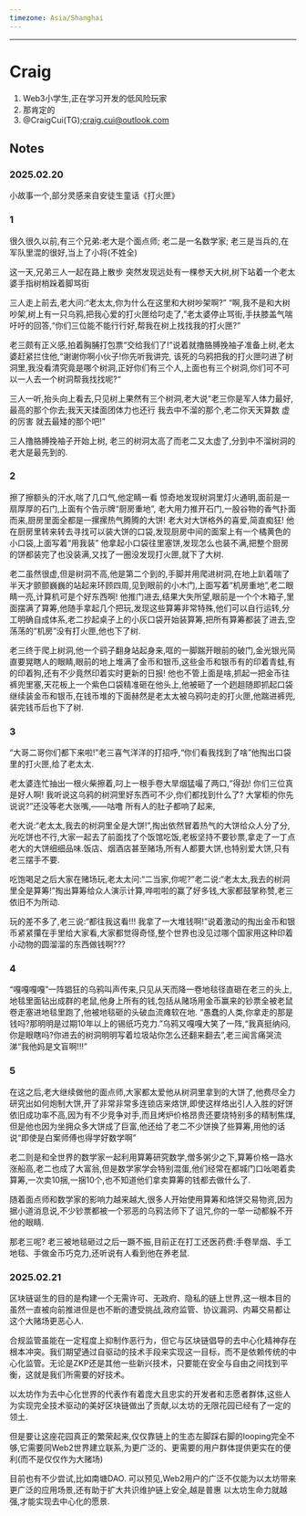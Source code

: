```yaml
---
timezone: Asia/Shanghai
---
```


---

# Craig

1. Web3小学生,正在学习开发的低风险玩家
2. 那肯定的
3. @CraigCui(TG);craig.cui@outlook.com

## Notes

<!-- Content_START -->

### 2025.02.20
小故事一个,部分灵感来自安徒生童话《打火匣》

### 1
很久很久以前,有三个兄弟:老大是个面点师; 老二是一名数学家; 老三是当兵的,在军队里混的很好,当上了小将(不姓全)

这一天,兄弟三人一起在路上散步 突然发现远处有一棵参天大树,树下站着一个老太婆手指树梢跺着脚骂街

三人走上前去,老大问:“老太太,你为什么在这里和大树吵架啊?” “啊,我不是和大树吵架,树上有一只乌鸦,把我心爱的打火匣给叼走了,”老太婆停止骂街,手扶膝盖气喘吁吁的回答,“你们三位能不能行行好,帮我在树上找找我的打火匣?”

老三颇有正义感,拍着胸脯打包票“交给我们了!”说着就撸胳膊挽袖子准备上树,老太婆赶紧拦住他,“谢谢你啊小伙子!你先听我讲完, 该死的乌鸦把我的打火匣叼进了树洞里,我没看清究竟是哪个树洞,正好你们有三个人,上面也有三个树洞,你们可不可以一人去一个树洞帮我找找呢?“

三人一听,抬头向上看去,只见树上果然有三个树洞,老大说“老三你是军人体力最好,最高的那个你去;我天天揉面团体力也还行 我去中不溜的那个,老二你天天算数 虚的厉害 就去最矮的那个吧!”

三人撸胳膊挽袖子开始上树, 老三的树洞太高了而老二又太虚了,分到中不溜树洞的老大是最先到的.


### 2
擦了擦额头的汗水,喘了几口气,他定睛一看 惊奇地发现树洞里灯火通明,面前是一扇厚厚的石门,上面有个告示牌“厨房重地”, 老大用力推开石门,一股谷物的香气扑面而来,厨房里面全都是一摞摞热气腾腾的大饼! 老大对大饼格外的喜爱,简直痴狂!
他在厨房里转来转去寻找可以装大饼的口袋,发现厨房中间的面案上有一个橘黄色的小口袋,上面写着“用我装” 他拿起小口袋往里塞饼,发现怎么也装不满,把整个厨房的饼都装完了也没装满,又找了一圈没发现打火匣,就下了大树.

老二虽然很虚,但是树洞不高,他是第二个到的,手脚并用爬进树洞,在地上趴着喘了半天才颤颤巍巍的站起来环顾四周,见到眼前的小木门,上面写着“机房重地”,老二眼睛一亮,计算机可是个好东西啊!
他推门进去,结果大失所望,眼前是一个个木箱子,里面摆满了算筹,他随手拿起几个把玩,发现这些算筹非常特殊,他们可以自行运转,分工明确自成体系,老二抄起桌子上的小灰口袋开始装算筹,把所有算筹都装了进去,空荡荡的“机房”没有打火匣,他也下了树.

老三终于爬上树洞,他一个鹞子翻身站起身来,哐的一脚踹开眼前的破门,金光银光简直要晃瞎人的眼睛,眼前的地上堆满了金币和银币,这些金币和银币有的印着青蛙,有的印着狗,还有不少竟然印着实时更新的日报!
他也不管上面是啥,抓起一把金币往裤兜里塞,天花板上一个紫色口袋精准砸在他头上,他被砸了一个趔趄随即抓起口袋继续装金币和银币,在钱币堆的下面赫然是老太太被乌鸦叼走的打火匣,他踹进裤兜,装完钱币后也下了树.

### 3
“大哥二哥你们都下来啦!”老三喜气洋洋的打招呼,“你们看我找到了啥”他掏出口袋里的打火匣,给了老太太.

老太婆连忙抽出一根火柴擦着,叼上一根手卷大旱烟猛嘬了两口,“得劲! 你们三位真是好人啊! 我听说这乌鸦的树洞里好东西可不少,你们都找到什么了? 大掌柜的你先说说?”还没等老大张嘴,——咕噜 所有人的肚子都响了起来,

老大说:“老太太,我去的树洞里全是大饼!”,掏出依然冒着热气的大饼给众人分了分,光吃饼也不行,大家一起去了前面找了个饭馆吃饭,老板坚持不要钞票,拿走了一丁点老大的大饼细细品味.饭店、烟酒店甚至赌场,所有人都要大饼,也特别爱大饼,只有老三摆手不要.

吃饱喝足之后大家在赌场玩,老太太问:“二当家,你呢?”老二说:“老太太,我去的树洞里全是算筹!”掏出算筹给众人演示计算,哗啦啦的赢了好多钱,大家都鼓掌称赞,老三依旧不为所动.

玩的差不多了,老三说:“都往我这看!!! 我拿了一大堆钱啊!”说着激动的掏出金币和银币紧紧攥在手里给大家看,大家都觉得奇怪,整个世界也没见过哪个国家用这种印着小动物的圆溜溜的东西做钱啊???

### 4
“嘎嘎嘎嘎”一阵猖狂的乌鸦叫声传来,只见从天而降一卷地毯径直砸在老三的头上,地毯里面钻出成群的老鼠,他身上所有的钱,包括从赌场用金币赢来的钞票全被老鼠卷走塞进地毯里跑了,他被地毯砸的头破血流瘫软在地.
“愚蠢的人类,你拿走的那是钱吗?那明明是过期10年以上的锡纸巧克力.”乌鸦又嘎嘎大笑了一阵,“我真挺纳闷,你是眼瞎吗?你进去的树洞明明写着垃圾站你怎么还翻来翻去”,老三闻言痛哭流涕“我他妈是文盲啊!!!”

### 5
在这之后,老大继续做他的面点师,大家都太爱他从树洞里拿到的大饼了,他费尽全力研究出如何炮制大饼,开了非常非常多连锁店来烙饼,即使这样烙出引人入胜的好饼依旧成功率不高,因为有不少竞争对手,而且烤炉价格昂贵还要烧特别多的精制焦煤,但是他也因为坐拥众多大饼成了巨富,他还给了老二不少饼换了些算筹,用他的话说“即使是白案师傅也得学好数学啊”

老二则是和全世界的数学家一起利用算筹研究数学,僧多粥少之下,算筹价格一路水涨船高,老二也成了大富翁,但是数学家学会特别混蛋,他们经常在都城门口吆喝着卖算筹,一次卖10捆,一捆10个,也不知道他们拿卖算筹的钱都去做什么了.

随着面点师和数学家的影响力越来越大,很多人开始使用算筹和烙饼交易物资,因为据小道消息说,不少钞票都被一个邪恶的乌鸦法师下了诅咒,你的一举一动都躲不开他的眼睛.

那老三呢?
老三被地毯砸过之后一蹶不振,目前正在打工还医药费:手卷旱烟、手工地毯、手做金币巧克力,还听说有人看到他在养老鼠.

### 2025.02.21
区块链诞生的目的是构建一个无需许可、无政府、隐私的链上世界,这一根本目的虽然一直被向前推进但是也不断的遭受挑战,政府监管、协议漏洞、内幕交易都让这个大赌场更恶心人.

合规监管虽能在一定程度上抑制作恶行为，但它与区块链倡导的去中心化精神存在根本冲突。我们期望通过自驱动的技术手段来实现这一目标，而不是依赖传统的中心化监管。无论是ZKP还是其他一些新兴技术，只要能在安全与自由之间找到平衡，这就是我们所需要的好技术。

以太坊作为去中心化世界的代表作有着庞大且忠实的开发者和志愿者群体,这些人为实现完全技术驱动的美好区块链做出了贡献,以太坊的无限花园已经有了一定的领土.

但是要让这座花园真正的繁荣起来,仅仅靠链上的生态左脚踩右脚的looping完全不够,它需要同Web2世界建立联系,为更广泛的、更需要的用户群体提供更实在的便利(而不是仅仅作为大赌场)

目前也有不少尝试,比如南塘DAO. 可以预见,Web2用户的广泛不仅能为以太坊带来更广泛的应用场景,还有助于扩大共识维护链上安全,越是普惠 以太坊生命力就越强,才能实现去中心化的愿景.

<!-- Content_END -->
